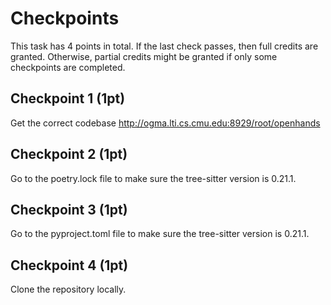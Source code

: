 # Checkpoints

This task has 4 points in total. If the last check passes, then full credits are
granted. Otherwise, partial credits might be granted if only some checkpoints are
completed.

## Checkpoint 1 (1pt)

Get the correct codebase http://ogma.lti.cs.cmu.edu:8929/root/openhands

## Checkpoint 2 (1pt)

Go to the poetry.lock file to make sure the tree-sitter version is 0.21.1.

## Checkpoint 3 (1pt)

Go to the pyproject.toml file to make sure the tree-sitter version is 0.21.1.

## Checkpoint 4 (1pt)

Clone the repository locally.

